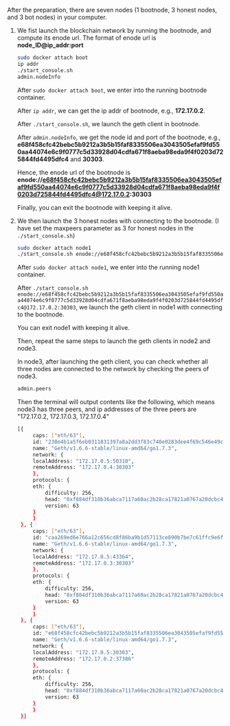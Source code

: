 After the preparation, there are seven nodes (1 bootnode, 3 honest nodes, and 3 bot nodes) in your computer.

1. We fist launch the blockchain network by running the bootnode, and compute its enode url.
   The format of enode url is **node_ID@ip_addr:port**
   ```sh
   sudo docker attach boot
   ip addr
   ./start_console.sh
   admin.nodeInfo
   ```
   After `sudo docker attach boot`, we enter into the running bootnode container.
   
   After `ip addr`, we can get the ip addr of bootnode, e.g., **172.17.0.2**.
   
   After `./start_console.sh`, we launch the geth client in bootnode.
   
   After `admin.nodeInfo`, we get the node id and port of the bootnode, e.g., **e68f458cfc42bebc5b9212a3b5b15faf8335506ea3043505efaf9fd550aa44074e6c9f0777c5d33928d04cdfa671f8aeba98eda9f4f0203d725844fd4495dfc4** and **30303**.

   Hence, the enode url of the bootnode is **enode://e68f458cfc42bebc5b9212a3b5b15faf8335506ea3043505efaf9fd550aa44074e6c9f0777c5d33928d04cdfa671f8aeba98eda9f4f0203d725844fd4495dfc4@172.17.0.2:30303**
   
   Finally, you can exit the bootnode with keeping it alive.

2. We then launch the 3 honest nodes with connecting to the bootnode. (I have set the maxpeers parameter as 3 for honest nodes in the `./start_console.sh`)
   ```sh
   sudo docker attach node1
   ./start_console.sh enode://e68f458cfc42bebc5b9212a3b5b15faf8335506ea3043505efaf9fd550aa44074e6c9f0777c5d33928d04cdfa671f8aeba98eda9f4f0203d725844fd4495dfc4@172.17.0.2:30303
   ```
   After `sudo docker attach node1`, we enter into the running node1 container.
   
   After `./start_console.sh enode://e68f458cfc42bebc5b9212a3b5b15faf8335506ea3043505efaf9fd550aa44074e6c9f0777c5d33928d04cdfa671f8aeba98eda9f4f0203d725844fd4495dfc4@172.17.0.2:30303`, we launch the geth 
   client in node1 with connecting to the bootnode.
   
   You can exit node1 with keeping it alive.

   Then, repeat the same steps to launch the geth clients in node2 and node3.

   In node3, after launching the geth client, you can check whether all three nodes are connected to the network by checking the peers of node3.
   ```sh
   admin.peers
   ```
   Then the terminal will output contents like the following, which means node3 has three peers, and ip addresses of the three peers are "172.17.0.2, 172.17.0.3, 172.17.0.4" 
   ```sh
   [{
        caps: ["eth/63"],
        id: "238e4b1a5f6eb0311831397a8a2dd3f83c740e0283dee4f69c546e49c90c35258971d419315ceea2f2f111a08af8326fbf1b9fe0435e5af12b819dfc484db440",
        name: "Geth/v1.6.6-stable/linux-amd64/go1.7.3",
        network: {
        localAddress: "172.17.0.5:50310",
        remoteAddress: "172.17.0.4:30303"
        },
        protocols: {
        eth: {
            difficulty: 256,
            head: "0xf884df310b36abca7117a60ac2b28ca17821a0767a20dcbc4e87f5934ac72d72",
            version: 63
        }
        }
    }, {
        caps: ["eth/63"],
        id: "caa269ed6e766a12c656cd8f86ba9b1d57113ce890b7be7c61ffc9e6f529b73ba815c077852f9fdad218d1ab1112b198cf8c76eb6a674dfa82b2db033fe65bf4",
        name: "Geth/v1.6.6-stable/linux-amd64/go1.7.3",
        network: {
        localAddress: "172.17.0.5:43364",
        remoteAddress: "172.17.0.3:30303"
        },
        protocols: {
        eth: {
            difficulty: 256,
            head: "0xf884df310b36abca7117a60ac2b28ca17821a0767a20dcbc4e87f5934ac72d72",
            version: 63
        }
        }
    }, {
        caps: ["eth/63"],
        id: "e68f458cfc42bebc5b9212a3b5b15faf8335506ea3043505efaf9fd550aa44074e6c9f0777c5d33928d04cdfa671f8aeba98eda9f4f0203d725844fd4495dfc4",
        name: "Geth/v1.6.6-stable/linux-amd64/go1.7.3",
        network: {
        localAddress: "172.17.0.5:30303",
        remoteAddress: "172.17.0.2:37386"
        },
        protocols: {
        eth: {
            difficulty: 256,
            head: "0xf884df310b36abca7117a60ac2b28ca17821a0767a20dcbc4e87f5934ac72d72",
            version: 63
        }
        }
    }]
   ```